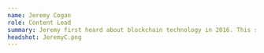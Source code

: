 ```yaml
---
name: Jeremy Cogan
role: Content Lead
summary: Jeremy first heard about blockchain technology in 2016. This sparked an interest that would lead to in-depth research on the potentials of blockchains and crytocurrencies and becoming a founding team member of the Blockchain Institute. He spent 2017 following the numerous ICOs that occured that year and has since been analyzing the impacts of blockchain technology. Jeremy also is a lead instructor for the institute and has designed several courses. His experience as an educator in the cryptocurrency and blockchain space and his enthusiastic outlook on the impact of new technology bring passion and energy to the team.
headshot: JeremyC.png
---
```

